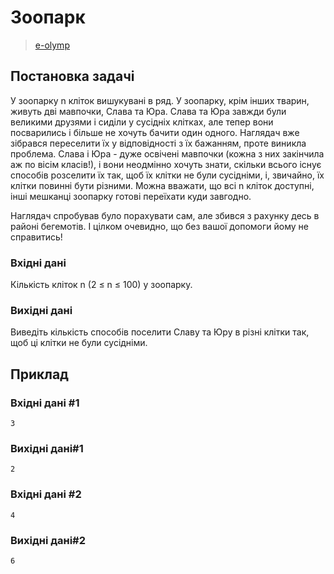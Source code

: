 # Зоопарк
> [e-olymp](https://www.eolymp.com/uk/problems/157)

## Постановка задачі
У зоопарку n кліток вишукувані в ряд. У зоопарку, крім інших тварин, живуть дві мавпочки, Слава та Юра. Слава та Юра завжди були великими друзями і сиділи у сусідніх клітках, але тепер вони посварились і більше не хочуть бачити один одного. Наглядач вже зібрався переселити їх у відповідності з їх бажанням, проте виникла проблема. Слава і Юра - дуже освічені мавпочки (кожна з них закінчила аж по вісім класів!), і вони неодмінно хочуть знати, скільки всього існує способів розселити їх так, щоб їх клітки не були сусідніми, і, звичайно, їх клітки повинні бути різними. Можна вважати, що всі n кліток доступні, інші мешканці зоопарку готові переїхати куди завгодно.

Наглядач спробував було порахувати сам, але збився з рахунку десь в районі бегемотів. І цілком очевидно, що без вашої допомоги йому не справитись!
### Вхідні дані
Кількість кліток n (2 ≤ n ≤ 100) у зоопарку.
### Вихідні дані
Виведіть кількість способів поселити Славу та Юру в різні клітки так, щоб ці клітки не були сусідніми.
## Приклад

### Вхідні дані #1
```
3
```
### Вихідні дані#1
```
2
```
### Вхідні дані #2
```
4
```
### Вихідні дані#2
```
6
```
